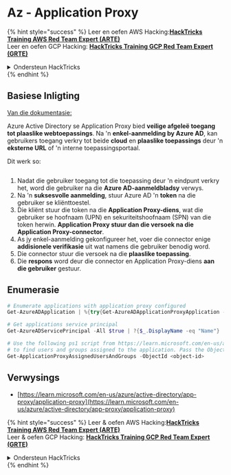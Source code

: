 # Az - Application Proxy

{% hint style="success" %}
Leer en oefen AWS Hacking:<img src="/.gitbook/assets/image.png" alt="" data-size="line">[**HackTricks Training AWS Red Team Expert (ARTE)**](https://training.hacktricks.xyz/courses/arte)<img src="/.gitbook/assets/image.png" alt="" data-size="line">\
Leer en oefen GCP Hacking: <img src="/.gitbook/assets/image (2).png" alt="" data-size="line">[**HackTricks Training GCP Red Team Expert (GRTE)**<img src="/.gitbook/assets/image (2).png" alt="" data-size="line">](https://training.hacktricks.xyz/courses/grte)

<details>

<summary>Ondersteun HackTricks</summary>

* Kyk na die [**intekenplanne**](https://github.com/sponsors/carlospolop)!
* **Sluit aan by die** 💬 [**Discord-groep**](https://discord.gg/hRep4RUj7f) of die [**telegram-groep**](https://t.me/peass) of **volg** ons op **Twitter** 🐦 [**@hacktricks\_live**](https://twitter.com/hacktricks\_live)**.**
* **Deel hacking-truuks deur PR's in te dien by die** [**HackTricks**](https://github.com/carlospolop/hacktricks) en [**HackTricks Cloud**](https://github.com/carlospolop/hacktricks-cloud) github-repo's.

</details>
{% endhint %}

## Basiese Inligting

[Van die dokumentasie:](https://learn.microsoft.com/en-us/entra/identity/app-proxy/application-proxy)

Azure Active Directory se Application Proxy bied **veilige afgeleë toegang tot plaaslike webtoepassings**. Na 'n **enkel-aanmelding by Azure AD**, kan gebruikers toegang verkry tot beide **cloud** en **plaaslike toepassings** deur 'n **eksterne URL** of 'n interne toepassingsportaal.

Dit werk so:

<figure><img src="../../../.gitbook/assets/image (186).png" alt=""><figcaption></figcaption></figure>

1. Nadat die gebruiker toegang tot die toepassing deur 'n eindpunt verkry het, word die gebruiker na die **Azure AD-aanmeldbladsy** verwys.
2. Na 'n **suksesvolle aanmelding**, stuur Azure AD 'n **token** na die gebruiker se kliënttoestel.
3. Die kliënt stuur die token na die **Application Proxy-diens**, wat die gebruiker se hoofnaam (UPN) en sekuriteitshoofnaam (SPN) van die token herwin. **Application Proxy stuur dan die versoek na die Application Proxy-connector**.
4. As jy enkel-aanmelding gekonfigureer het, voer die connector enige **addisionele verifikasie** uit wat namens die gebruiker benodig word.
5. Die connector stuur die versoek na die **plaaslike toepassing**.
6. Die **respons** word deur die connector en Application Proxy-diens **aan die gebruiker** gestuur.

## Enumerasie
```powershell
# Enumerate applications with application proxy configured
Get-AzureADApplication | %{try{Get-AzureADApplicationProxyApplication -ObjectId $_.ObjectID;$_.DisplayName;$_.ObjectID}catch{}}

# Get applications service principal
Get-AzureADServicePrincipal -All $true | ?{$_.DisplayName -eq "Name"}

# Use the following ps1 script from https://learn.microsoft.com/en-us/azure/active-directory/app-proxy/scripts/powershell-display-users-group-of-app
# to find users and groups assigned to the application. Pass the ObjectID of the Service Principal to it
Get-ApplicationProxyAssignedUsersAndGroups -ObjectId <object-id>
```
## Verwysings

* [https://learn.microsoft.com/en-us/azure/active-directory/app-proxy/application-proxy](https://learn.microsoft.com/en-us/azure/active-directory/app-proxy/application-proxy)

{% hint style="success" %}
Leer & oefen AWS Hacking:<img src="/.gitbook/assets/image.png" alt="" data-size="line">[**HackTricks Training AWS Red Team Expert (ARTE)**](https://training.hacktricks.xyz/courses/arte)<img src="/.gitbook/assets/image.png" alt="" data-size="line">\
Leer & oefen GCP Hacking: <img src="/.gitbook/assets/image (2).png" alt="" data-size="line">[**HackTricks Training GCP Red Team Expert (GRTE)**<img src="/.gitbook/assets/image (2).png" alt="" data-size="line">](https://training.hacktricks.xyz/courses/grte)

<details>

<summary>Ondersteun HackTricks</summary>

* Kyk na die [**intekenplanne**](https://github.com/sponsors/carlospolop)!
* **Sluit aan by die** 💬 [**Discord groep**](https://discord.gg/hRep4RUj7f) of die [**telegram groep**](https://t.me/peass) of **volg** ons op **Twitter** 🐦 [**@hacktricks\_live**](https://twitter.com/hacktricks\_live)**.**
* **Deel hacking tricks deur PRs in te dien by die** [**HackTricks**](https://github.com/carlospolop/hacktricks) en [**HackTricks Cloud**](https://github.com/carlospolop/hacktricks-cloud) github repos.

</details>
{% endhint %}
